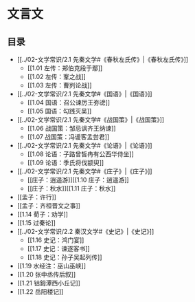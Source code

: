 # 文言文

## 目录

- [[../02-文学常识/2.1 先秦文学#《春秋左氏传》|《春秋左氏传》]]
	- [[1.01 左传：郑伯克段于鄢]] 
	- [[1.02 左传：鞌之战]]
	- [[1.03 左传：曹刿论战]]
- [[../02-文学常识/2.1 先秦文学#《国语》|《国语》]]
	- [[1.04 国语：召公谏厉王弥谤]]
	- [[1.05 国语：勾践灭吴]]
- [[../02-文学常识/2.1 先秦文学#《战国策》|《战国策》]]
	- [[1.06 战国策：邹忌讽齐王纳谏]]
	- [[1.07 战国策：冯谖客孟尝君]]
- [[../02-文学常识/2.1 先秦文学#《论语》|《论语》]]
	- [[1.08 论语：子路曾皙冉有公西华侍坐]]
	- [[1.09 论语：季氏将伐颛臾]]
- [[../02-文学常识/2.1 先秦文学#《庄子》|《庄子》]]
	- [[庄子：逍遥游]][[1.10 庄子：逍遥游]]
	- [[庄子：秋水]][[1.11 庄子：秋水]]
- [[孟子：许行]]
- [[孟子：齐桓晋文之事]]
- [[1.14 荀子：劝学]]
- [[1.15 过秦论]]
- [[../02-文学常识/2.2 秦汉文学#《史记》|《史记》]]
	- [[1.16 史记：鸿门宴]]
	- [[1.17 史记：谏逐客书]]
	- [[1.18 史记：孙子吴起列传]]
- [[1.19 水经注：巫山巫峡]]
- [[1.20 张中丞传后叙]]
- [[1.21 钴鉧潭西小丘记]]
- [[1.22 岳阳楼记]]

